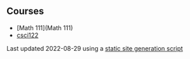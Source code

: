 ## Courses

* [Math 111](Math 111) 
* [csci122](csci122) 


Last updated 2022-08-29 using a [static site generation script](https://github.com/SkyMocha/skymocha.github.io/blob/main/update.py)